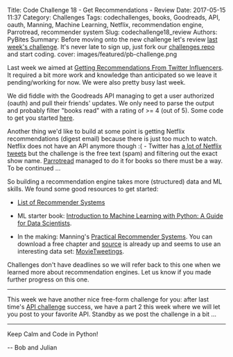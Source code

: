 Title: Code Challenge 18 - Get Recommendations - Review
Date: 2017-05-15 11:37
Category: Challenges
Tags: codechallenges, books, Goodreads, API, oauth, Manning, Machine Learning, Netflix, recommendation engine, Parrotread, recommender system
Slug: codechallenge18_review
Authors: PyBites
Summary: Before moving onto the new challenge let's review [last week's challenge](http://pybit.es/codechallenge18.html). It's never late to sign up, just fork our [challenges repo](https://github.com/pybites/challenges) and start coding.
cover: images/featured/pb-challenge.png

Last week we aimed at [Getting Recommendations From Twitter Influencers](http://pybit.es/codechallenge18.html). It required a bit more work and knowledge than anticipated so we leave it pending/working for now. We were also pretty busy last week.

We did fiddle with the Goodreads API managing to get a user authorized (oauth) and pull their friends' updates. We only need to parse the output and probably filter "books read" with a rating of >= 4 (out of 5). Some code to get you started [here](https://github.com/pybites/challenges/tree/solutions/18).

Another thing we'd like to build at some point is getting Netflix recommendations (digest email) because there is just too much to watch. Netflix does not have an API anymore though :( - Twitter has [a lot of Netflix tweets](https://twitter.com/search?q=netflix%20recommend&src=typd) but the challenge is the free text (spam) and filtering out the exact show name. [Parrotread](https://parrotread.com/) managed to do it for books so there must be a way. To be continued ... 

So building a recommendation engine takes more (structured) data and ML skills. We found some good resources to get started: 

* [List of Recommender Systems](https://github.com/grahamjenson/list_of_recommender_systems) 

* ML starter book: [Introduction to Machine Learning with Python: A Guide for Data Scientists](http://www.amazon.com/dp/1449369413/?tag=pyb0f-20). 

* In the making: Manning's [Practical Recommender Systems](https://www.manning.com/books/practical-recommender-systems). You can download a free chapter and [source](https://github.com/practical-recommender-systems) is already up and seems to use an interesting data set: [MovieTweetings](https://github.com/sidooms/MovieTweetings).

Challenges don't have deadlines so we will refer back to this one when we learned more about recommendation engines. Let us know if you made further progress on this one.

---

This week we have another nice free-form challenge for you: after last time's [API challenge](http://pybit.es/codechallenge16.html) success, we have a part 2 this week where we will let you post to your favorite API. Standby as we post the challenge in a bit ...

---

Keep Calm and Code in Python!

-- Bob and Julian
